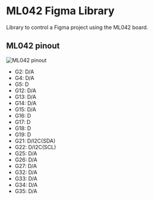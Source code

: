 # ML042 Figma Library

Library to control a Figma project using the ML042 board.

## ML042 pinout

![ML042 pinout](https://github.com/marclura/ML042_Figma_Lib/blob/1867290d871bd215b5a5921fa12948635ce06ddb/doc/ML042_20221031_back.png "ML042 pinout")

- G2: D/A
- G4: D/A
- G5: D
- G12: D/A
- G13: D/A
- G14: D/A
- G15: D/A
- G16: D
- G17: D
- G18: D
- G19: D
- G21: D/I2C(SDA)
- G22: D/I2C(SCL)
- G25: D/A
- G26: D/A
- G27: D/A
- G32: D/A
- G33: D/A
- G34: D/A
- G35: D/A
